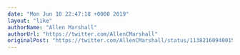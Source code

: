 ```yaml
---
date: "Mon Jun 10 22:47:18 +0000 2019"
layout: "like"
authorName: "Allen Marshall"
authorUrl: "https://twitter.com/AllenCMarshall"
originalPost: "https://twitter.com/AllenCMarshall/status/1138216094001508353"
---
```


